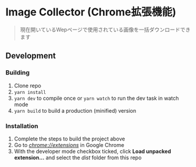 # Image Collector (Chrome拡張機能)

> 現在開いているWepページで使用されている画像を一括ダウンロードできます

## Development
### Building

1.  Clone repo
2.  `yarn install`
3.  `yarn dev` to compile once or `yarn watch` to run the dev task in watch mode
4.  `yarn build` to build a production (minified) version

### Installation

1.  Complete the steps to build the project above
2.  Go to [_chrome://extensions_](chrome://extensions) in Google Chrome
3.  With the developer mode checkbox ticked, click **Load unpacked extension...** and select the _dist_ folder from this repo
